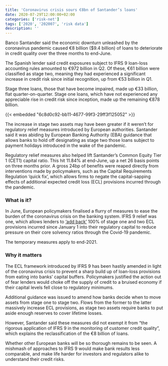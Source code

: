```yaml
---
title: 'Coronavirus crisis sours €8bn of Santander’s loans'
date: 2020-07-29T12:00:00+02:00
categories: ['risk-net']
tags: ['2020', '202007', 'risk data']
description: ''
---
```


Banco Santander said the economic downturn unleashed by the coronavirus pandemic caused €8 billion ($9.4 billion) of loans to deteriorate in credit quality over the three months to end-June.

The Spanish lender said credit exposures subject to IFRS 9 loan-loss accounting rules amounted to €972 billion in Q2. Of these, €61 billion were classified as stage two, meaning they had experienced a significant increase in credit risk since initial recognition, up from €53 billion in Q1.

Stage three loans, those that have become impaired, made up €33 billion, flat quarter-on-quarter. Stage one loans, which have not experienced any appreciable rise in credit risk since inception, made up the remaining €878 billion.

{{< embedded "6c8d0c92-bb11-4677-99f3-29ff3f125052" >}}

The increase in stage two assets may have been greater if it weren’t for regulatory relief measures introduced by European authorities. Santander said it was abiding by European Banking Authority (EBA) guidance that allows banks to hold off designating as stage two those loans subject to payment holidays introduced in the wake of the pandemic.

Regulatory relief measures also helped lift Santander’s Common Equity Tier 1 (CET1) capital ratio. This hit 11.84% at end-June, up a net 26 basis points on three months prior. A gross 24bp of benefits were reaped directly from interventions made by policymakers, such as the Capital Requirements Regulation ‘quick fix’, which allows firms to negate the capital-sapping effects of additional expected credit loss (ECL) provisions incurred through the pandemic.

### What is it?

In June, European policymakers finalised a flurry of measures to ease the burden of the coronavirus crisis on the banking system. IFRS 9 relief was one, which allows lenders to [‘add back’](https://www.bis.org/bcbs/publ/d498.pdf) 100% of stage one and two ECL provisions incurred since January 1 into their regulatory capital to reduce pressure on their core solvency ratios through the Covid-19 pandemic.

The temporary measures apply to end-2021.

### Why it matters

The ECL framework introduced by IFRS 9 has been hastily amended in light of the coronavirus crisis to prevent a sharp build up of loan-loss provisions from eating into banks’ capital buffers. Policymakers justified the action out of fear lenders would choke off the supply of credit to a bruised economy if their capital levels fell close to regulatory minimums.

Additional guidance was issued to amend how banks decide when to move assets from stage one to stage two. Flows from the former to the latter massively increase ECL provisions, as stage two assets require banks to put aside enough reserves to cover lifetime losses.

However, Santander said these measures did not exempt it from “the rigorous application of IFRS 9 in the monitoring of customer credit quality”, which explains the reclassification of the €8 billion of loans.

Whether other European banks will be so thorough remains to be seen. A mishmash of approaches to IFRS 9 would make bank results less comparable, and make life harder for investors and regulators alike to understand their credit risks.

